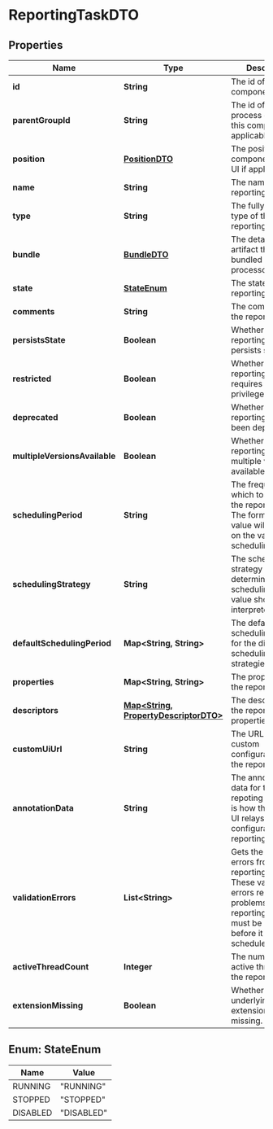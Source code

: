 
# ReportingTaskDTO

## Properties
Name | Type | Description | Notes
------------ | ------------- | ------------- | -------------
**id** | **String** | The id of the component. |  [optional]
**parentGroupId** | **String** | The id of parent process group of this component if applicable. |  [optional]
**position** | [**PositionDTO**](PositionDTO.md) | The position of this component in the UI if applicable. |  [optional]
**name** | **String** | The name of the reporting task. |  [optional]
**type** | **String** | The fully qualified type of the reporting task. |  [optional]
**bundle** | [**BundleDTO**](BundleDTO.md) | The details of the artifact that bundled this processor type. |  [optional]
**state** | [**StateEnum**](#StateEnum) | The state of the reporting task. |  [optional]
**comments** | **String** | The comments of the reporting task. |  [optional]
**persistsState** | **Boolean** | Whether the reporting task persists state. |  [optional]
**restricted** | **Boolean** | Whether the reporting task requires elevated privileges. |  [optional]
**deprecated** | **Boolean** | Whether the reporting task has been deprecated. |  [optional]
**multipleVersionsAvailable** | **Boolean** | Whether the reporting task has multiple versions available. |  [optional]
**schedulingPeriod** | **String** | The frequency with which to schedule the reporting task. The format of the value willd epend on the valud of the schedulingStrategy. |  [optional]
**schedulingStrategy** | **String** | The scheduling strategy that determines how the schedulingPeriod value should be interpreted. |  [optional]
**defaultSchedulingPeriod** | **Map&lt;String, String&gt;** | The default scheduling period for the different scheduling strategies. |  [optional]
**properties** | **Map&lt;String, String&gt;** | The properties of the reporting task. |  [optional]
**descriptors** | [**Map&lt;String, PropertyDescriptorDTO&gt;**](PropertyDescriptorDTO.md) | The descriptors for the reporting tasks properties. |  [optional]
**customUiUrl** | **String** | The URL for the custom configuration UI for the reporting task. |  [optional]
**annotationData** | **String** | The annotation data for the repoting task. This is how the custom UI relays configuration to the reporting task. |  [optional]
**validationErrors** | **List&lt;String&gt;** | Gets the validation errors from the reporting task. These validation errors represent the problems with the reporting task that must be resolved before it can be scheduled to run. |  [optional]
**activeThreadCount** | **Integer** | The number of active threads for the reporting task. |  [optional]
**extensionMissing** | **Boolean** | Whether the underlying extension is missing. |  [optional]


<a name="StateEnum"></a>
## Enum: StateEnum
Name | Value
---- | -----
RUNNING | &quot;RUNNING&quot;
STOPPED | &quot;STOPPED&quot;
DISABLED | &quot;DISABLED&quot;



